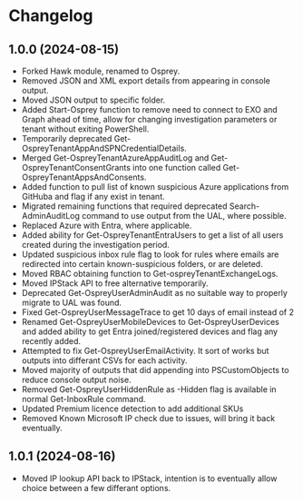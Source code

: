 ﻿# Changelog
## 1.0.0 (2024-08-15)
- Forked Hawk module, renamed to Osprey.
- Removed JSON and XML export details from appearing in console output.
- Moved JSON output to specific folder.
- Added Start-Osprey function to remove need to connect to EXO and Graph ahead of time, allow for changing investigation parameters or tenant without exiting PowerShell.
- Temporarily deprecated Get-OspreyTenantAppAndSPNCredentialDetails.
- Merged Get-OspreyTenantAzureAppAuditLog and Get-OspreyTenantConsentGrants into one function called Get-OspreyTenantAppsAndConsents.
- Added function to pull list of known suspicious Azure applications from GitHuba and flag if any exist in tenant.
- Migrated remaining functions that required deprecated Search-AdminAuditLog command to use output from the UAL, where possible.
- Replaced Azure with Entra, where applicable.
- Added ability for Get-OspreyTenantEntraUsers to get a list of all users created during the investigation period.
- Updated suspicious inbox rule flag to look for rules where emails are redirected into certain known-suspicious folders, or are deleted.
- Moved RBAC obtaining function to Get-ospreyTenantExchangeLogs.
- Moved IPStack API to free alternative temporarily.
- Deprecated Get-OspreyUserAdminAudit as no suitable way to properly migrate to UAL was found.
- Fixed Get-OspreyUserMessageTrace to get 10 days of email instead of 2
- Renamed Get-OspreyUserMobileDevices to Get-OspreyUserDevices and added ability to get Entra joined/registered devices and flag any recently added.
- Attempted to fix Get-OspreyUserEmailActivity. It sort of works but outputs into differant CSVs for each activity.
- Moved majority of outputs that did appending into PSCustomObjects to reduce console output noise.
- Removed Get-OspreyUserHiddenRule as -Hidden flag is available in normal Get-InboxRule command.
- Updated Premium licence detection to add additional SKUs
- Removed Known Microsoft IP check due to issues, will bring it back eventually.

## 1.0.1 (2024-08-16)
- Moved IP lookup API back to IPStack, intention is to eventually allow choice between a few differant options.
